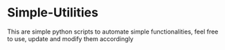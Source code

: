 # Simple-Utilities
This are simple python scripts to automate simple functionalities, feel free to use, update and modify them accordingly
